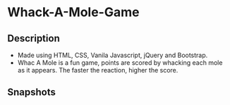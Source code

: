 # Whack-A-Mole-Game

Description
--------------
* Made using HTML, CSS, Vanila Javascript, jQuery and Bootstrap.
* Whac A Mole is a fun game, points are scored by whacking each mole as it appears. The faster the reaction, higher the score.

Snapshots
--------------
